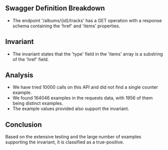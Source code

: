 ## Swagger Definition Breakdown
- The endpoint '/albums/{id}/tracks' has a GET operation with a response schema containing the 'href' and 'items' properties.

## Invariant
- The invariant states that the 'type' field in the 'items' array is a substring of the 'href' field.

## Analysis
- We have tried 10000 calls on this API and did not find a single counter example.
- We found 164046 examples in the requests data, with 1956 of them being distinct examples.
- The example values provided also support the invariant.

## Conclusion
Based on the extensive testing and the large number of examples supporting the invariant, it is classified as a true-positive.
